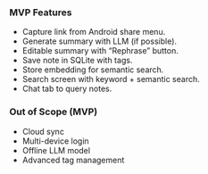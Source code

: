 ### MVP Features
- Capture link from Android share menu.
- Generate summary with LLM (if possible).
- Editable summary with “Rephrase” button.
- Save note in SQLite with tags.
- Store embedding for semantic search.
- Search screen with keyword + semantic search.
- Chat tab to query notes.

### Out of Scope (MVP)
- Cloud sync
- Multi-device login
- Offline LLM model
- Advanced tag management

